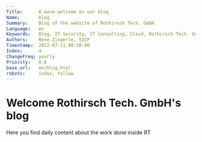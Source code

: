 ```yaml
---
Title:      A warm welcome on our blog
Name:       blog
Summary:    Blog of the website of Rothirsch Tech. GmbH
Language:   en
Keywords:   Blog, IT Security, IT Consulting, Cloud, Rothirsch Tech. GmbH, Tirol
Authors:    René Zingerle, SSCP
Timestamp:  2022-07-11_08:50:00
Index:      4
ChangeFreq: yearly
Priority:   0.0
base_url:   en/blog.html
robots:     index, follow
---
```


# Welcome Rothirsch Tech. GmbH's blog

Here you find daily content about the work done inside RT
